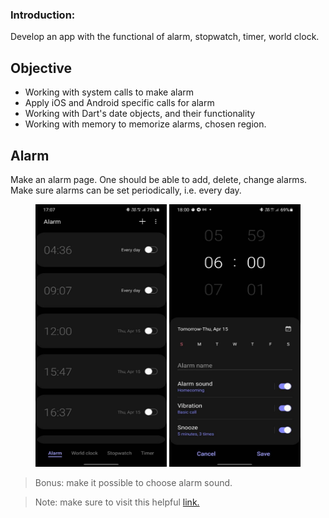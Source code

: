### Introduction:

Develop an app with the functional of alarm, stopwatch, timer, world clock.

## Objective

- Working with system calls to make alarm
- Apply iOS and Android specific calls for alarm
- Working with Dart's date objects, and their functionality
- Working with memory to memorize alarms, chosen region.

## Alarm

Make an alarm page. One should be able to add, delete, change alarms. Make sure alarms can be set periodically, i.e. every day.

<center>
<img src="https://github.com/alem-01/alem_public/blob/master/resources/clock.01.jpg?raw=true" style = "width: 210px !important; height: 420px !important;"/>

<img src="https://github.com/alem-01/alem_public/blob/master/resources/clock.02.jpg?raw=true" style = "width: 210px !important; height: 420px !important;"/>
</center>

> Bonus: make it possible to choose alarm sound.

> Note: make sure to visit this helpful [link.](https://pub.dev/packages/flutter_local_notifications)
